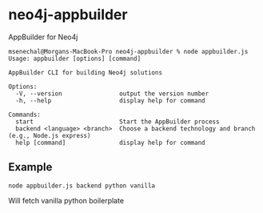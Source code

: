 # neo4j-appbuilder
AppBuilder for Neo4j

```
msenechal@Morgans-MacBook-Pro neo4j-appbuilder % node appbuilder.js 
Usage: appbuilder [options] [command]

AppBuilder CLI for building Neo4j solutions

Options:
  -V, --version                output the version number
  -h, --help                   display help for command

Commands:
  start                        Start the AppBuilder process
  backend <language> <branch>  Choose a backend technology and branch (e.g., Node.js express)
  help [command]               display help for command
```

  ## Example

```
node appbuilder.js backend python vanilla
```

Will fetch vanilla python boilerplate